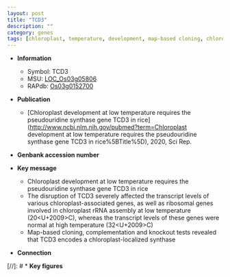 ```yaml
---
layout: post
title: "TCD3"
description: ""
category: genes
tags: [chloroplast, temperature, development, map-based cloning, chloroplast development]
---
```


* **Information**  
    + Symbol: TCD3  
    + MSU: [LOC_Os03g05806](http://rice.uga.edu/cgi-bin/ORF_infopage.cgi?orf=LOC_Os03g05806)  
    + RAPdb: [Os03g0152700](http://rapdb.dna.affrc.go.jp/viewer/gbrowse_details/irgsp1?name=Os03g0152700)  

* **Publication**  
    + [Chloroplast development at low temperature requires the pseudouridine synthase gene TCD3 in rice](http://www.ncbi.nlm.nih.gov/pubmed?term=Chloroplast development at low temperature requires the pseudouridine synthase gene TCD3 in rice%5BTitle%5D), 2020, Sci Rep.

* **Genbank accession number**  

* **Key message**  
    + Chloroplast development at low temperature requires the pseudouridine synthase gene TCD3 in rice
    + The disruption of TCD3 severely affected the transcript levels of various chloroplast-associated genes, as well as ribosomal genes involved in chloroplast rRNA assembly at low temperature (20<U+2009><a1><e3>C), whereas the transcript levels of these genes were normal at high temperature (32<U+2009><a1><e3>C)
    + Map-based cloning, complementation and knockout tests revealed that TCD3 encodes a chloroplast-localized <a6><b7> synthase

* **Connection**  

[//]: # * **Key figures**  


